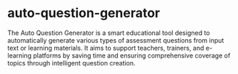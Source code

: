 # auto-question-generator
The Auto Question Generator is a smart educational tool designed to automatically generate various types of assessment questions from input text or learning materials. It aims to support teachers, trainers, and e-learning platforms by saving time and ensuring comprehensive coverage of topics through intelligent question creation.
